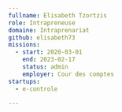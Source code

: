 ```yaml
---
fullname: Elisabeth Tzortzis
role: Intrapreneuse
domaine: Intraprenariat
github: elisabeth73
missions:
  - start: 2020-03-01
    end: 2023-02-17
    status: admin
    employer: Cour des comptes
startups:
  - e-controle

---
```


